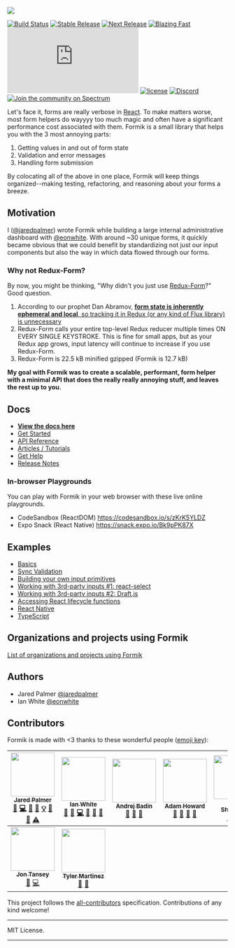 ![](https://user-images.githubusercontent.com/4060187/27243721-3b5219d0-52b1-11e7-96f1-dae8391a3ef6.png)

[![Build Status](https://travis-ci.org/jaredpalmer/formik.svg?branch=master)](https://travis-ci.org/jaredpalmer/formik)
[![Stable Release](https://img.shields.io/npm/v/formik.svg)](https://npm.im/formik)
[![Next Release](https://img.shields.io/npm/v/formik/next.svg)](https://www.npmjs.com/package/formik/v/next)
[![Blazing Fast](https://badgen.now.sh/badge/speed/blazing%20%F0%9F%94%A5/green)](https://npm.im/formik)
[![gzip size](http://img.badgesize.io/https://unpkg.com/formik@latest/dist/formik.umd.production.js?compression=gzip)](https://unpkg.com/formik@latest/dist/formik.umd.production.js)
[![license](https://badgen.now.sh/badge/license/MIT)](./LICENSE)
[![Discord](https://img.shields.io/discord/102860784329052160.svg?style=flat-square)](https://discord.gg/cU6MCve)
[![Join the community on Spectrum](https://withspectrum.github.io/badge/badge.svg)](https://spectrum.chat/palmer)

Let's face it, forms are really verbose in
[React](https://github.com/facebook/react). To make matters worse, most form
helpers do wayyyy too much magic and often have a significant performance cost
associated with them. Formik is a small library that helps you with the 3 most
annoying parts:

1.  Getting values in and out of form state
2.  Validation and error messages
3.  Handling form submission

By colocating all of the above in one place, Formik will keep things
organized--making testing, refactoring, and reasoning about your forms a breeze.

## Motivation

I ([@jaredpalmer](https://twitter.com/jaredpalmer)) wrote Formik while building a large internal administrative dashboard with
[@eonwhite](https://twitter.com/eonwhite). With around ~30 unique forms, it
quickly became obvious that we could benefit by standardizing not just our input
components but also the way in which data flowed through our forms.

### Why not Redux-Form?

By now, you might be thinking, "Why didn't you just use
[Redux-Form](https://github.com/erikras/redux-form)?" Good question.

1.  According to our prophet Dan Abramov,
    [**form state is inherently ephemeral and local**, so tracking it in Redux (or any kind of Flux library) is unnecessary](https://github.com/reactjs/redux/issues/1287#issuecomment-175351978)
2.  Redux-Form calls your entire top-level Redux reducer multiple times ON EVERY
    SINGLE KEYSTROKE. This is fine for small apps, but as your Redux app grows,
    input latency will continue to increase if you use Redux-Form.
3.  Redux-Form is 22.5 kB minified gzipped (Formik is 12.7 kB)

**My goal with Formik was to create a scalable, performant, form helper with a
minimal API that does the really really annoying stuff, and leaves the rest up
to you.**

## Docs

* [**View the docs here**](https://jaredpalmer.com/formik)
* [Get Started](https://jaredpalmer.com/formik/docs/overview)
* [API Reference](https://jaredpalmer.com//formik/docs/api/formik)
* [Articles / Tutorials](https://jaredpalmer.com/formik/docs/resources)
* [Get Help](https://jaredpalmer.co/formik/help)
* [Release Notes](https://github.com/jaredpalmer/formik/releases)

### In-browser Playgrounds

You can play with Formik in your web browser with these live online playgrounds.

* CodeSandbox (ReactDOM) https://codesandbox.io/s/zKrK5YLDZ
* Expo Snack (React Native) https://snack.expo.io/Bk9pPK87X

## Examples

* [Basics](https://codesandbox.io/s/zKrK5YLDZ)
* [Sync Validation](https://codesandbox.io/s/q8yRqQMp)
* [Building your own input primitives](https://codesandbox.io/s/qJR4ykJk)
* [Working with 3rd-party inputs #1: react-select](https://codesandbox.io/s/jRzE53pqR)
* [Working with 3rd-party inputs #2: Draft.js](https://codesandbox.io/s/QW1rqjBLl)
* [Accessing React lifecycle functions](https://codesandbox.io/s/pgD4DLypy)
* [React Native](https://snack.expo.io/Bk9pPK87X)
* [TypeScript](https://codesandbox.io/s/8y578o8152)

## Organizations and projects using Formik

[List of organizations and projects using Formik](https://github.com/jaredpalmer/formik/issues/87)

## Authors

* Jared Palmer [@jaredpalmer](https://twitter.com/jaredpalmer)
* Ian White [@eonwhite](https://twitter.com/eonwhite)

## Contributors

Formik is made with <3 thanks to these wonderful people
([emoji key](https://github.com/kentcdodds/all-contributors#emoji-key)):

<!-- ALL-CONTRIBUTORS-LIST:START - Do not remove or modify this section -->

<!-- prettier-ignore -->
| [<img src="https://avatars2.githubusercontent.com/u/4060187?v=4" width="100px;"/><br /><sub><b>Jared Palmer</b></sub>](http://jaredpalmer.com)<br />[💬](#question-jaredpalmer "Answering Questions") [💻](https://github.com/jaredpalmer/formik/commits?author=jaredpalmer "Code") [🎨](#design-jaredpalmer "Design") [📖](https://github.com/jaredpalmer/formik/commits?author=jaredpalmer "Documentation") [💡](#example-jaredpalmer "Examples") [🤔](#ideas-jaredpalmer "Ideas, Planning, & Feedback") [👀](#review-jaredpalmer "Reviewed Pull Requests") [⚠️](https://github.com/jaredpalmer/formik/commits?author=jaredpalmer "Tests") | [<img src="https://avatars0.githubusercontent.com/u/109324?v=4" width="100px;"/><br /><sub><b>Ian White</b></sub>](https://www.stardog.io)<br />[💬](#question-eonwhite "Answering Questions") [🐛](https://github.com/jaredpalmer/formik/issues?q=author%3Aeonwhite "Bug reports") [💻](https://github.com/jaredpalmer/formik/commits?author=eonwhite "Code") [📖](https://github.com/jaredpalmer/formik/commits?author=eonwhite "Documentation") [🤔](#ideas-eonwhite "Ideas, Planning, & Feedback") [👀](#review-eonwhite "Reviewed Pull Requests") | [<img src="https://avatars0.githubusercontent.com/u/829963?v=4" width="100px;"/><br /><sub><b>Andrej Badin</b></sub>](http://andrejbadin.com)<br />[💬](#question-Andreyco "Answering Questions") [🐛](https://github.com/jaredpalmer/formik/issues?q=author%3AAndreyco "Bug reports") [📖](https://github.com/jaredpalmer/formik/commits?author=Andreyco "Documentation") | [<img src="https://avatars2.githubusercontent.com/u/91115?v=4" width="100px;"/><br /><sub><b>Adam Howard</b></sub>](http://adz.co.de)<br />[💬](#question-skattyadz "Answering Questions") [🐛](https://github.com/jaredpalmer/formik/issues?q=author%3Askattyadz "Bug reports") [🤔](#ideas-skattyadz "Ideas, Planning, & Feedback") [👀](#review-skattyadz "Reviewed Pull Requests") | [<img src="https://avatars1.githubusercontent.com/u/6711845?v=4" width="100px;"/><br /><sub><b>Vlad Shcherbin</b></sub>](https://github.com/VladShcherbin)<br />[💬](#question-VladShcherbin "Answering Questions") [🐛](https://github.com/jaredpalmer/formik/issues?q=author%3AVladShcherbin "Bug reports") [🤔](#ideas-VladShcherbin "Ideas, Planning, & Feedback") | [<img src="https://avatars3.githubusercontent.com/u/383212?v=4" width="100px;"/><br /><sub><b>Brikou CARRE</b></sub>](https://github.com/brikou)<br />[🐛](https://github.com/jaredpalmer/formik/issues?q=author%3Abrikou "Bug reports") [📖](https://github.com/jaredpalmer/formik/commits?author=brikou "Documentation") | [<img src="https://avatars0.githubusercontent.com/u/5314713?v=4" width="100px;"/><br /><sub><b>Sam Kvale</b></sub>](http://skvale.github.io)<br />[🐛](https://github.com/jaredpalmer/formik/issues?q=author%3Askvale "Bug reports") [💻](https://github.com/jaredpalmer/formik/commits?author=skvale "Code") [⚠️](https://github.com/jaredpalmer/formik/commits?author=skvale "Tests") |
| :---: | :---: | :---: | :---: | :---: | :---: | :---: |
| [<img src="https://avatars0.githubusercontent.com/u/13765558?v=4" width="100px;"/><br /><sub><b>Jon Tansey</b></sub>](http://jon.tansey.info)<br />[🐛](https://github.com/jaredpalmer/formik/issues?q=author%3Ajontansey "Bug reports") [💻](https://github.com/jaredpalmer/formik/commits?author=jontansey "Code") | [<img src="https://avatars0.githubusercontent.com/u/6819171?v=4" width="100px;"/><br /><sub><b>Tyler Martinez</b></sub>](http://slightlytyler.com)<br />[🐛](https://github.com/jaredpalmer/formik/issues?q=author%3Aslightlytyler "Bug reports") [📖](https://github.com/jaredpalmer/formik/commits?author=slightlytyler "Documentation") |

<!-- ALL-CONTRIBUTORS-LIST:END -->

This project follows the
[all-contributors](https://github.com/kentcdodds/all-contributors)
specification. Contributions of any kind welcome!

---

MIT License.

---
